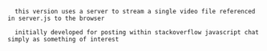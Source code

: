 

      this version uses a server to stream a single video file referenced in server.js to the browser

      initially developed for posting within stackoverflow javascript chat simply as something of interest

      
      
